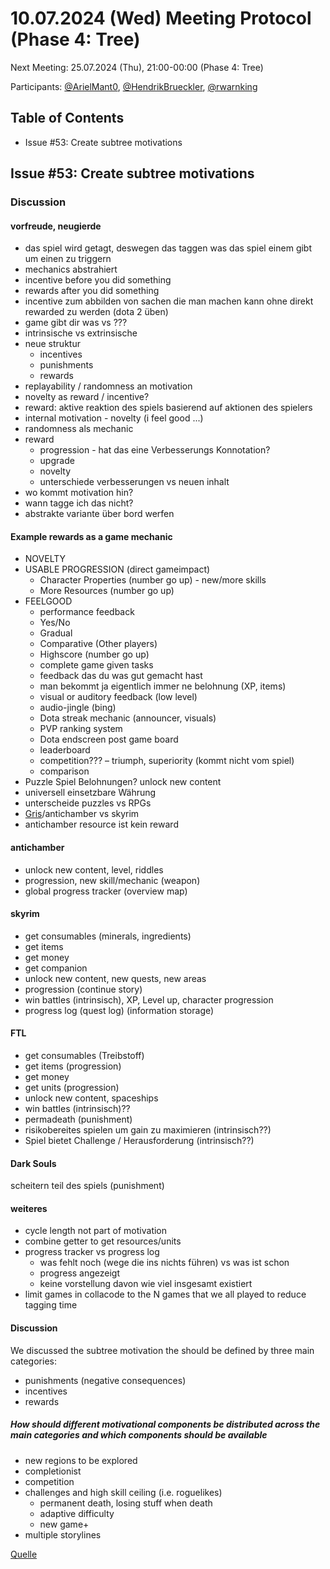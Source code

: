 # 10.07.2024 (Wed) Meeting Protocol (Phase 4: Tree)

Next Meeting: 25.07.2024 (Thu), 21:00-00:00 (Phase 4: Tree)

Participants: [@ArielMant0](https://github.com/ArielMant0), [@HendrikBrueckler](https://github.com/HendrikBrueckler), [@rwarnking](https://github.com/rwarnking)

## Table of Contents

- Issue #53: Create subtree motivations

## Issue #53: Create subtree motivations

### Discussion

#### vorfreude, neugierde

- das spiel wird getagt, deswegen das taggen was das spiel einem gibt um einen zu triggern
- mechanics abstrahiert
- incentive before you did something
- rewards after you did something
- incentive zum abbilden von sachen die man machen kann ohne direkt rewarded zu werden (dota 2 üben)
- game gibt dir was vs ???
- intrinsische vs extrinsische
- neue struktur
  - incentives
  - punishments
  - rewards
- replayability / randomness an motivation
- novelty as reward / incentive?
- reward: aktive reaktion des spiels basierend auf aktionen des spielers
- internal motivation - novelty (i feel good ...)
- randomness als mechanic
- reward
  - progression - hat das eine Verbesserungs Konnotation?
  - upgrade
  - novelty
  - unterschiede verbesserungen vs neuen inhalt
- wo kommt motivation hin?
- wann tagge ich das nicht?
- abstrakte variante über bord werfen

#### Example rewards as a game mechanic

- NOVELTY
- USABLE PROGRESSION (direct gameimpact)
  - Character Properties (number go up) - new/more skills
  - More Resources (number go up)
- FEELGOOD
  - performance feedback
  - Yes/No
  - Gradual
  - Comparative (Other players)
  - Highscore (number go up)
  - complete game given tasks
  - feedback das du was gut gemacht hast
  - man bekommt ja eigentlich immer ne belohnung (XP, items)
  - visual or auditory feedback (low level)
  - audio-jingle (bing)
  - Dota streak mechanic (announcer, visuals)
  - PVP ranking system
  - Dota endscreen post game board
  - leaderboard
  - competition??? – triumph, superiority (kommt nicht vom spiel)
  - comparison
- Puzzle Spiel Belohnungen? unlock new content
- universell einsetzbare Währung
- unterscheide puzzles vs RPGs
- [Gris](https://store.steampowered.com/app/683320/GRIS/)/antichamber vs skyrim
- antichamber resource ist kein reward

#### antichamber

- unlock new content, level, riddles
- progression, new skill/mechanic (weapon)
- global progress tracker (overview map)

#### skyrim

- get consumables (minerals, ingredients)
- get items
- get money
- get companion
- unlock new content, new quests, new areas
- progression (continue story)
- win battles (intrinsisch), XP, Level up, character progression
- progress log (quest log) (information storage)

#### FTL

- get consumables (Treibstoff)
- get items (progression)
- get money
- get units (progression)
- unlock new content, spaceships
- win battles (intrinsisch)??
- permadeath (punishment)
- risikobereites spielen um gain zu maximieren (intrinsisch??)
- Spiel bietet Challenge / Herausforderung (intrinsisch??)

#### Dark Souls

scheitern teil des spiels (punishment)

#### weiteres

- cycle length not part of motivation
- combine getter to get resources/units
- progress tracker vs progress log
  - was fehlt noch (wege die ins nichts führen) vs was ist schon
  - progress angezeigt
  - keine vorstellung davon wie viel insgesamt existiert
- limit games in collacode to the N games that we all played to reduce tagging time

#### Discussion

We discussed the subtree motivation the should be defined by three main categories:

- punishments (negative consequences)
- incentives
- rewards

##### How should different motivational components be distributed across the main categories and which components should be available

- new regions to be explored
- completionist
- competition
- challenges and high skill ceiling (i.e. roguelikes)
  - permanent death, losing stuff when death
  - adaptive difficulty
  - new game+
- multiple storylines

[Quelle](https://docs.idew.org/project-video-game/project-instructions/1-discover-and-define-problem/1.2-incentives-and-flow)
